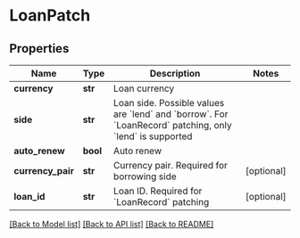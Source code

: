 # LoanPatch

## Properties
Name | Type | Description | Notes
------------ | ------------- | ------------- | -------------
**currency** | **str** | Loan currency | 
**side** | **str** | Loan side. Possible values are &#x60;lend&#x60; and &#x60;borrow&#x60;. For &#x60;LoanRecord&#x60; patching, only &#x60;lend&#x60; is supported | 
**auto_renew** | **bool** | Auto renew | 
**currency_pair** | **str** | Currency pair. Required for borrowing side | [optional] 
**loan_id** | **str** | Loan ID. Required for &#x60;LoanRecord&#x60; patching | [optional] 

[[Back to Model list]](../README.md#documentation-for-models) [[Back to API list]](../README.md#documentation-for-api-endpoints) [[Back to README]](../README.md)


